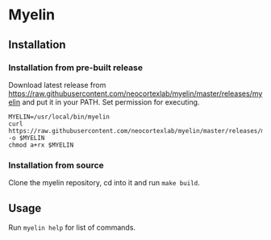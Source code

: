 # Myelin

## Installation

### Installation from pre-built release

Download latest release from https://raw.githubusercontent.com/neocortexlab/myelin/master/releases/myelin and put it in your PATH.
Set permission for executing.

    MYELIN=/usr/local/bin/myelin
    curl https://raw.githubusercontent.com/neocortexlab/myelin/master/releases/myelin -o $MYELIN
    chmod a+rx $MYELIN
  
### Installation from source

Clone the myelin repository, cd into it and run `make build`.

## Usage

Run `myelin help` for list of commands.


 

